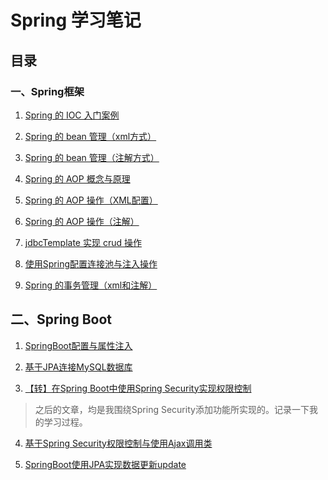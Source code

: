 ﻿# Spring 学习笔记

## 目录

### 一、Spring框架

1. [Spring 的 IOC 入门案例](https://github.com/justtreee/Learn/tree/master/Spring/LearnSpring01/src/com/treee/ioc)

2. [Spring 的 bean 管理（xml方式）](https://github.com/justtreee/Learn/tree/master/Spring/LearnSpring01/src/com/treee/property)

3. [Spring 的 bean 管理（注解方式）](https://github.com/justtreee/Learn/tree/master/Spring/LearnSpring02/src/com/treee/annotation)

4. [Spring 的 AOP 概念与原理](https://github.com/justtreee/Learn/tree/master/Spring/LearnSpring02/src/com/treee/aop#aop)

5. [Spring 的 AOP 操作（XML配置）](https://github.com/justtreee/Learn/tree/master/Spring/LearnSpring02/src/com/treee/aop#spring%E7%9A%84aop%E6%93%8D%E4%BD%9Cxml%E9%85%8D%E7%BD%AE)

6. [Spring 的 AOP 操作（注解）](https://github.com/justtreee/Learn/tree/master/Spring/LearnSpring03_aop/src/com/treee/aop)

7. [jdbcTemplate 实现 crud 操作](https://github.com/justtreee/Learn/tree/master/Spring/LearnSpring03_jdbcTemplate/src/com/treee/jdbc)

8. [使用Spring配置连接池与注入操作](https://github.com/justtreee/Learn/tree/master/Spring/LearnSpring03_jdbcTemplate/src/com/treee/c3p0)

9. [Spring 的事务管理（xml和注解）](https://github.com/justtreee/Learn/tree/master/Spring/LearnSpring03_tx)

## 二、Spring Boot

1. [SpringBoot配置与属性注入](https://github.com/justtreee/Learn/tree/master/Spring/LearnSpringBoot01)

2. [基于JPA连接MySQL数据库](https://github.com/justtreee/Learn/tree/master/Spring/LearnSpringBoot02)

3. [【转】在Spring Boot中使用Spring Security实现权限控制](http://blog.csdn.net/u012702547/article/details/54319508)  

> 之后的文章，均是我围绕Spring Security添加功能所实现的。记录一下我的学习过程。

4. [基于Spring Security权限控制与使用Ajax调用类](https://github.com/justtreee/Learn/tree/master/Spring/Articles/Article01)

5. [SpringBoot使用JPA实现数据更新update](https://github.com/justtreee/Learn/tree/master/Spring/Articles/Article02)